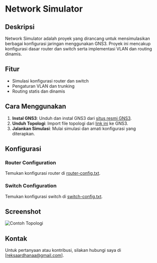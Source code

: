 # Network Simulator

## Deskripsi

Network Simulator adalah proyek yang dirancang untuk mensimulasikan berbagai konfigurasi jaringan menggunakan GNS3. Proyek ini mencakup konfigurasi dasar router dan switch serta implementasi VLAN dan routing dinamis.

## Fitur

- Simulasi konfigurasi router dan switch
- Pengaturan VLAN dan trunking
- Routing statis dan dinamis

## Cara Menggunakan

1. **Instal GNS3**: Unduh dan instal GNS3 dari [situs resmi GNS3](https://www.gns3.com/).
2. **Unduh Topologi**: Import file topologi dari [link ini](#) ke GNS3.
3. **Jalankan Simulasi**: Mulai simulasi dan amati konfigurasi yang diterapkan.

## Konfigurasi

### Router Configuration

Temukan konfigurasi router di [router-config.txt](configs/router-config.txt).

### Switch Configuration

Temukan konfigurasi switch di [switch-config.txt](configs/switch-config.txt).

## Screenshot

![Contoh Topologi](https://github.com/ReksaArdhana/network-engineer-portfolio/blob/main/projects/network-simulator/configs/Cuplikan%20layar%202024-09-18%20002947.png)

## Kontak

Untuk pertanyaan atau kontribusi, silakan hubungi saya di [reksaardhanaa@gmail.com].

